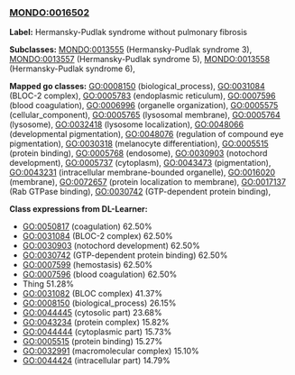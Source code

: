 
### [MONDO:0016502](http://purl.obolibrary.org/obo/MONDO_0016502)
**Label:** Hermansky-Pudlak syndrome without pulmonary fibrosis

**Subclasses:** [MONDO:0013555](http://purl.obolibrary.org/obo/MONDO_0013555) (Hermansky-Pudlak syndrome 3), [MONDO:0013557](http://purl.obolibrary.org/obo/MONDO_0013557) (Hermansky-Pudlak syndrome 5), [MONDO:0013558](http://purl.obolibrary.org/obo/MONDO_0013558) (Hermansky-Pudlak syndrome 6), 

**Mapped go classes:** [GO:0008150](http://purl.obolibrary.org/obo/GO_0008150) (biological_process), [GO:0031084](http://purl.obolibrary.org/obo/GO_0031084) (BLOC-2 complex), [GO:0005783](http://purl.obolibrary.org/obo/GO_0005783) (endoplasmic reticulum), [GO:0007596](http://purl.obolibrary.org/obo/GO_0007596) (blood coagulation), [GO:0006996](http://purl.obolibrary.org/obo/GO_0006996) (organelle organization), [GO:0005575](http://purl.obolibrary.org/obo/GO_0005575) (cellular_component), [GO:0005765](http://purl.obolibrary.org/obo/GO_0005765) (lysosomal membrane), [GO:0005764](http://purl.obolibrary.org/obo/GO_0005764) (lysosome), [GO:0032418](http://purl.obolibrary.org/obo/GO_0032418) (lysosome localization), [GO:0048066](http://purl.obolibrary.org/obo/GO_0048066) (developmental pigmentation), [GO:0048076](http://purl.obolibrary.org/obo/GO_0048076) (regulation of compound eye pigmentation), [GO:0030318](http://purl.obolibrary.org/obo/GO_0030318) (melanocyte differentiation), [GO:0005515](http://purl.obolibrary.org/obo/GO_0005515) (protein binding), [GO:0005768](http://purl.obolibrary.org/obo/GO_0005768) (endosome), [GO:0030903](http://purl.obolibrary.org/obo/GO_0030903) (notochord development), [GO:0005737](http://purl.obolibrary.org/obo/GO_0005737) (cytoplasm), [GO:0043473](http://purl.obolibrary.org/obo/GO_0043473) (pigmentation), [GO:0043231](http://purl.obolibrary.org/obo/GO_0043231) (intracellular membrane-bounded organelle), [GO:0016020](http://purl.obolibrary.org/obo/GO_0016020) (membrane), [GO:0072657](http://purl.obolibrary.org/obo/GO_0072657) (protein localization to membrane), [GO:0017137](http://purl.obolibrary.org/obo/GO_0017137) (Rab GTPase binding), [GO:0030742](http://purl.obolibrary.org/obo/GO_0030742) (GTP-dependent protein binding), 

**Class expressions from DL-Learner:**

- [GO:0050817](http://purl.obolibrary.org/obo/GO_0050817) (coagulation) 62.50%
- [GO:0031084](http://purl.obolibrary.org/obo/GO_0031084) (BLOC-2 complex) 62.50%
- [GO:0030903](http://purl.obolibrary.org/obo/GO_0030903) (notochord development) 62.50%
- [GO:0030742](http://purl.obolibrary.org/obo/GO_0030742) (GTP-dependent protein binding) 62.50%
- [GO:0007599](http://purl.obolibrary.org/obo/GO_0007599) (hemostasis) 62.50%
- [GO:0007596](http://purl.obolibrary.org/obo/GO_0007596) (blood coagulation) 62.50%
- Thing 51.28%
- [GO:0031082](http://purl.obolibrary.org/obo/GO_0031082) (BLOC complex) 41.37%
- [GO:0008150](http://purl.obolibrary.org/obo/GO_0008150) (biological_process) 26.15%
- [GO:0044445](http://purl.obolibrary.org/obo/GO_0044445) (cytosolic part) 23.68%
- [GO:0043234](http://purl.obolibrary.org/obo/GO_0043234) (protein complex) 15.82%
- [GO:0044444](http://purl.obolibrary.org/obo/GO_0044444) (cytoplasmic part) 15.73%
- [GO:0005515](http://purl.obolibrary.org/obo/GO_0005515) (protein binding) 15.27%
- [GO:0032991](http://purl.obolibrary.org/obo/GO_0032991) (macromolecular complex) 15.10%
- [GO:0044424](http://purl.obolibrary.org/obo/GO_0044424) (intracellular part) 14.79%


